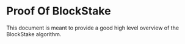 Proof Of BlockStake
===================

This document is meant to provide a good high level overview of the BlockStake
algorithm.
